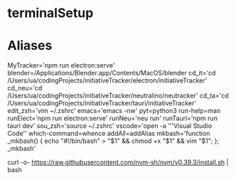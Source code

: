 # terminalSetup

# Aliases
MyTracker='npm run electron:serve'
blender=/Applications/Blender.app/Contents/MacOS/blender
cd_it='cd /Users/ua/codingProjects/initiativeTracker/electron/initiativeTracker'
cd_neu='cd /Users/ua/codingProjects/initiativeTracker/neutralino/neutracker'
cd_ta='cd /Users/ua/codingProjects/initiativeTracker/tauri/initiativeTracker'
edit_zsh='vim ~/.zshrc'
emacs='emacs -nw'
pyt=python3
run-help=man
runElect='npm run electron:serve'
runNeu='neu run'
runTauri='npm run tauri dev'
sou_zsh='source ~/.zshrc'
vscode='open -a '\''Visual Studio Code'\'
which-command=whence
addAll=addAlias
mkbash='function _mkbash() { echo "#!/bin/bash" > "$1" && chmod +x "$1" && vim "$1"; }; _mkbash'


curl -o- https://raw.githubusercontent.com/nvm-sh/nvm/v0.39.3/install.sh | bash
